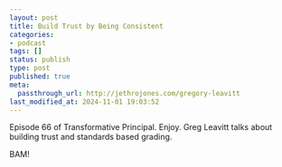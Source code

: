 ```yaml
---
layout: post
title: Build Trust by Being Consistent
categories:
- podcast
tags: []
status: publish
type: post
published: true
meta:
  passthrough_url: http://jethrojones.com/gregory-leavitt
last_modified_at: 2024-11-01 19:03:52
---
```


Episode 66 of Transformative Principal. Enjoy. Greg Leavitt talks about building trust and standards based grading.


BAM!
